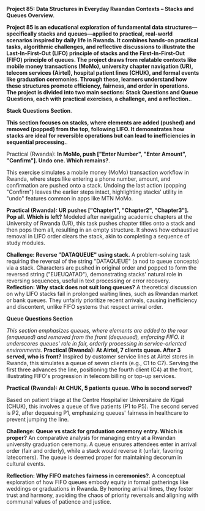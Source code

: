 **Project 85: Data Structures in Everyday Rwandan Contexts – Stacks and Queues
Overview**.

**Project 85 is an educational exploration of fundamental data structures—specifically stacks and queues—applied to practical, real-world scenarios inspired by daily life in Rwanda. It combines hands-on practical tasks, algorithmic challenges, and reflective discussions to illustrate the Last-In-First-Out (LIFO) principle of stacks and the First-In-First-Out (FIFO) principle of queues. The project draws from relatable contexts like mobile money transactions (MoMo), university chapter navigation (UR), telecom services (Airtel), hospital patient lines (CHUK), and formal events like graduation ceremonies. Through these, learners understand how these structures promote efficiency, fairness, and order in operations. The project is divided into two main sections: Stack Questions and Queue Questions, each with practical exercises, a challenge, and a reflection.**.

**Stack Questions Section**.

**This section focuses on stacks, where elements are added (pushed) and removed (popped) from the top, following LIFO. It demonstrates how stacks are ideal for reversible operations but can lead to inefficiencies in sequential processing.**.

Practical (Rwanda): 
**In MoMo, push ["Enter Number", "Enter Amount", "Confirm"]. Undo one. Which remains?**.

This exercise simulates a mobile money (MoMo) transaction workflow in Rwanda, where steps like entering a phone number, amount, and confirmation are pushed onto a stack. Undoing the last action (popping "Confirm") leaves the earlier steps intact, highlighting stacks' utility in "undo" features common in apps like MTN MoMo.

**Practical (Rwanda): UR pushes ["Chapter1", "Chapter2", "Chapter3"]. Pop all. Which is left?**
Modeled after navigating academic chapters at the University of Rwanda (UR), this task pushes chapter titles onto a stack and then pops them all, resulting in an empty structure. It shows how exhaustive removal in LIFO order clears the stack, akin to completing a sequence of study modules.

**Challenge: Reverse "DATAQUEUE" using stack.**
A problem-solving task requiring the reversal of the string "DATAQUEUE" (a nod to queue concepts) via a stack. Characters are pushed in original order and popped to form the reversed string ("EUEUQATAD"), demonstrating stacks' natural role in reversing sequences, useful in text processing or error recovery.
**Reflection: Why stack does not suit long queues?**
A theoretical discussion on why LIFO stacks fail in prolonged waiting lines, such as Rwandan market or bank queues. They unfairly prioritize recent arrivals, causing inefficiency and discontent, unlike FIFO systems that respect arrival order.

**Queue Questions Section**

_This section emphasizes queues, where elements are added to the rear (enqueued) and removed from the front (dequeued), enforcing FIFO. It underscores queues' role in fair, orderly processing in service-oriented environments._
**Practical (Rwanda): At Airtel, 7 clients queue. After 3 served, who is front?**
Inspired by customer service lines at Airtel stores in Rwanda, this simulates a queue of seven clients (e.g., C1 to C7). Serving the first three advances the line, positioning the fourth client (C4) at the front, illustrating FIFO's progression in telecom billing or top-up services.

**Practical (Rwanda): At CHUK, 5 patients queue. Who is second served?**

Based on patient triage at the Centre Hospitalier Universitaire de Kigali (CHUK), this involves a queue of five patients (P1 to P5). The second served is P2, after dequeuing P1, emphasizing queues' fairness in healthcare to prevent jumping the line.

**Challenge: Queue vs stack for graduation ceremony entry. Which is proper?**
An comparative analysis for managing entry at a Rwandan university graduation ceremony. A queue ensures attendees enter in arrival order (fair and orderly), while a stack would reverse it (unfair, favoring latecomers). The queue is deemed proper for maintaining decorum in cultural events.

**Reflection: Why FIFO matches fairness in ceremonies?**.
A conceptual exploration of how FIFO queues embody equity in formal gatherings like weddings or graduations in Rwanda. By honoring arrival times, they foster trust and harmony, avoiding the chaos of priority reversals and aligning with communal values of patience and justice.

